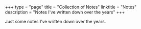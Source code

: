 +++
type = "page"
title = "Collection of Notes"
linktitle = "Notes"
description = "Notes I've written down over the years"
+++

Just some notes I've written down over the years.
